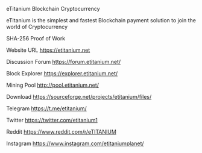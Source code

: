 eTitanium Blockchain Cryptocurrency

eTitanium is the simplest and fastest Blockchain payment solution to join the world of Cryptocurrency

SHA-256 Proof of Work

Website URL https://etitanium.net

Discussion Forum https://forum.etitanium.net/

Block Explorer https://explorer.etitanium.net/

Mining Pool http://pool.etitanium.net/

Download https://sourceforge.net/projects/etitanium/files/

Telegram https://t.me/etitanium/

Twitter https://twitter.com/etitanium1

Reddit https://www.reddit.com/r/eTITANIUM

Instagram https://www.instagram.com/etitaniumplanet/
